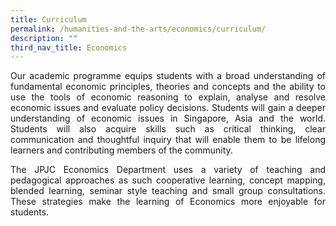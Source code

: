 ```yaml
---
title: Curriculum
permalink: /humanities-and-the-arts/economics/curriculum/
description: ""
third_nav_title: Economics
---
```


<div align=justify>
<p>
Our academic programme equips students with a broad understanding of fundamental economic principles, theories and concepts and the ability to use the tools of economic reasoning to explain, analyse and resolve economic issues and evaluate policy decisions. Students will gain a deeper understanding of economic issues in Singapore, Asia and the world. Students will also acquire skills such as critical thinking, clear communication and thoughtful inquiry that will enable them to be lifelong learners and contributing members of the community.</p>
<p>
The JPJC Economics Department uses a variety of teaching and pedagogical approaches as such cooperative learning, concept mapping, blended learning, seminar style teaching and small group consultations. These strategies make the learning of Economics more enjoyable for students.</p>